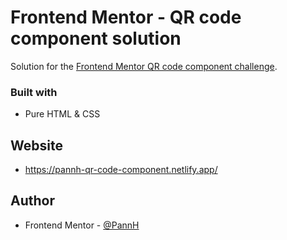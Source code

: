 # Frontend Mentor - QR code component solution

Solution for the [Frontend Mentor QR code component challenge](https://www.frontendmentor.io/challenges/qr-code-component-iux_sIO_H).

### Built with

- Pure HTML & CSS

## Website

- https://pannh-qr-code-component.netlify.app/

## Author

- Frontend Mentor - [@PannH](https://www.frontendmentor.io/profile/pannh)
